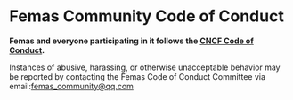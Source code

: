# Femas Community Code of Conduct

**Femas and everyone participating in it follows the [CNCF Code of Conduct](https://github.com/cncf/foundation/blob/master/code-of-conduct.md).**

Instances of abusive, harassing, or otherwise unacceptable behavior may be reported by contacting the Femas Code of Conduct Committee via email:femas_community@qq.com